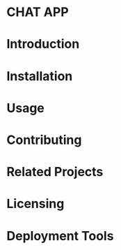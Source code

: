 # CHAT APP
# Introduction
# Installation
# Usage
# Contributing
# Related Projects
# Licensing
# Deployment Tools